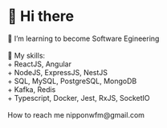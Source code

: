 <h1>👋 Hi there</h1>
👀 I’m learning to become Software Egineering<br><br>
📜 My skills:<br>
+ ReactJS, Angular<br>
+ NodeJS, ExpressJS, NestJS<br>
+ SQL, MySQL, PostgreSQL, MongoDB<br>
+ Kafka, Redis<br>
+ Typescript, Docker, Jest, RxJS, SocketIO<br><br>
 How to reach me <a>nipponwfm@gmail.com</a><br>

<!---
nipponwfm/nipponwfm is a ✨ special ✨ repository because its `README.md` (this file) appears on your GitHub profile.
You can click the Preview link to take a look at your changes.
--->
